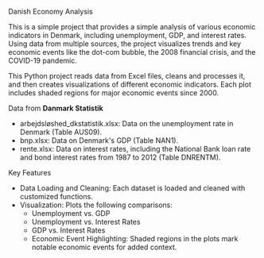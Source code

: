 Danish Economy Analysis

This is a simple project that provides a simple analysis of various economic indicators in Denmark, including unemployment, GDP, and interest rates. Using data from multiple sources, the project visualizes trends and key economic events like the dot-com bubble, the 2008 financial crisis, and the COVID-19 pandemic.

This Python project reads data from Excel files, cleans and processes it, and then creates visualizations of different economic indicators. Each plot includes shaded regions for major economic events since 2000.

Data from **Danmark Statistik**
- arbejdsløshed_dkstatistik.xlsx: Data on the unemployment rate in Denmark (Table AUS09).
- bnp.xlsx: Data on Denmark's GDP (Table NAN1).
- rente.xlsx: Data on interest rates, including the National Bank loan rate and bond interest rates from 1987 to 2012 (Table DNRENTM).

Key Features
- Data Loading and Cleaning: Each dataset is loaded and cleaned with customized functions.
- Visualization: Plots the following comparisons:
  - Unemployment vs. GDP
  - Unemployment vs. Interest Rates
  - GDP vs. Interest Rates
  - Economic Event Highlighting: Shaded regions in the plots mark notable economic events for added context.
